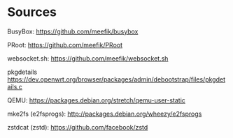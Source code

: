 Sources
=======

BusyBox: https://github.com/meefik/busybox

PRoot: https://github.com/meefik/PRoot

websocket.sh: https://github.com/meefik/websocket.sh

pkgdetails https://dev.openwrt.org/browser/packages/admin/debootstrap/files/pkgdetails.c

QEMU: https://packages.debian.org/stretch/qemu-user-static

mke2fs (e2fsprogs): http://packages.debian.org/wheezy/e2fsprogs

zstdcat (zstd): https://github.com/facebook/zstd
